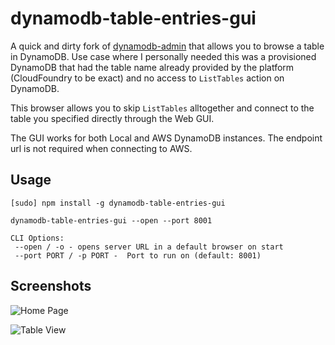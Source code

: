 # dynamodb-table-entries-gui

A quick and dirty fork of [dynamodb-admin](https://github.com/aaronshaf/dynamodb-admin) that allows you to browse a table in DynamoDB. Use case where I personally needed this was a provisioned DynamoDB that had the table name already provided by the platform (CloudFoundry to be exact) and no access to `ListTables` action on DynamoDB.

This browser allows you to skip `ListTables` alltogether and connect to the table you specified directly through the Web GUI.

The GUI works for both Local and AWS DynamoDB instances. The endpoint url is not required when connecting to AWS.

## Usage

`[sudo] npm install -g dynamodb-table-entries-gui`

`dynamodb-table-entries-gui --open --port 8001`
```
CLI Options:
 --open / -o - opens server URL in a default browser on start
 --port PORT / -p PORT -  Port to run on (default: 8001)
```

## Screenshots

![Home Page](https://raw.githubusercontent.com/baso53/dynamodb-table-entries-gui/master/github_assets/home_page.jpg)

![Table View](https://raw.githubusercontent.com/baso53/dynamodb-table-entries-gui/master/github_assets/table_view.jpg)
